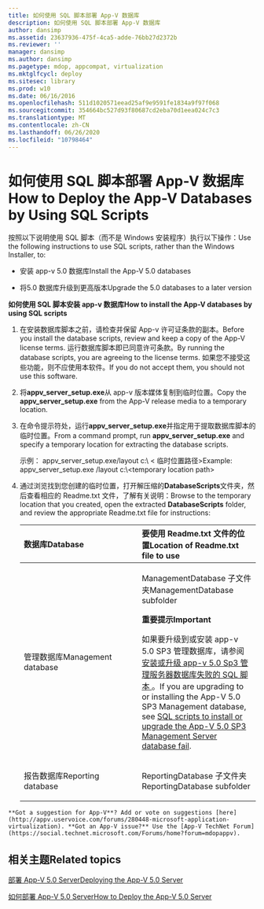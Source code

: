 ```yaml
---
title: 如何使用 SQL 脚本部署 App-V 数据库
description: 如何使用 SQL 脚本部署 App-V 数据库
author: dansimp
ms.assetid: 23637936-475f-4ca5-adde-76bb27d2372b
ms.reviewer: ''
manager: dansimp
ms.author: dansimp
ms.pagetype: mdop, appcompat, virtualization
ms.mktglfcycl: deploy
ms.sitesec: library
ms.prod: w10
ms.date: 06/16/2016
ms.openlocfilehash: 511d1020571eead25af9e9591fe1834a9f97f068
ms.sourcegitcommit: 354664bc527d93f80687cd2eba70d1eea024c7c3
ms.translationtype: MT
ms.contentlocale: zh-CN
ms.lasthandoff: 06/26/2020
ms.locfileid: "10798464"
---
```

# <span data-ttu-id="00fae-103">如何使用 SQL 脚本部署 App-V 数据库</span><span class="sxs-lookup"><span data-stu-id="00fae-103">How to Deploy the App-V Databases by Using SQL Scripts</span></span>


<span data-ttu-id="00fae-104">按照以下说明使用 SQL 脚本（而不是 Windows 安装程序）执行以下操作：</span><span class="sxs-lookup"><span data-stu-id="00fae-104">Use the following instructions to use SQL scripts, rather than the Windows Installer, to:</span></span>

-   <span data-ttu-id="00fae-105">安装 app-v 5.0 数据库</span><span class="sxs-lookup"><span data-stu-id="00fae-105">Install the App-V 5.0 databases</span></span>

-   <span data-ttu-id="00fae-106">将5.0 数据库升级到更高版本</span><span class="sxs-lookup"><span data-stu-id="00fae-106">Upgrade the 5.0 databases to a later version</span></span>

**<span data-ttu-id="00fae-107">如何使用 SQL 脚本安装 app-v 数据库</span><span class="sxs-lookup"><span data-stu-id="00fae-107">How to install the App-V databases by using SQL scripts</span></span>**

1. <span data-ttu-id="00fae-108">在安装数据库脚本之前，请检查并保留 App-v 许可证条款的副本。</span><span class="sxs-lookup"><span data-stu-id="00fae-108">Before you install the database scripts, review and keep a copy of the App-V license terms.</span></span> <span data-ttu-id="00fae-109">运行数据库脚本即已同意许可条款。</span><span class="sxs-lookup"><span data-stu-id="00fae-109">By running the database scripts, you are agreeing to the license terms.</span></span> <span data-ttu-id="00fae-110">如果您不接受这些功能，则不应使用本软件。</span><span class="sxs-lookup"><span data-stu-id="00fae-110">If you do not accept them, you should not use this software.</span></span>

2. <span data-ttu-id="00fae-111">将**appv\_server\_setup.exe**从 app-v 版本媒体复制到临时位置。</span><span class="sxs-lookup"><span data-stu-id="00fae-111">Copy the **appv\_server\_setup.exe** from the App-V release media to a temporary location.</span></span>

3. <span data-ttu-id="00fae-112">在命令提示符处，运行**appv\_server\_setup.exe**并指定用于提取数据库脚本的临时位置。</span><span class="sxs-lookup"><span data-stu-id="00fae-112">From a command prompt, run **appv\_server\_setup.exe** and specify a temporary location for extracting the database scripts.</span></span>

   <span data-ttu-id="00fae-113">示例： appv\_server\_setup.exe/layout c:\\ &lt; 临时位置路径&gt;</span><span class="sxs-lookup"><span data-stu-id="00fae-113">Example: appv\_server\_setup.exe /layout c:\\&lt;temporary location path&gt;</span></span>

4. <span data-ttu-id="00fae-114">通过浏览找到您创建的临时位置，打开解压缩的**DatabaseScripts**文件夹，然后查看相应的 Readme.txt 文件，了解有关说明：</span><span class="sxs-lookup"><span data-stu-id="00fae-114">Browse to the temporary location that you created, open the extracted **DatabaseScripts** folder, and review the appropriate Readme.txt file for instructions:</span></span>

   <table>
   <colgroup>
   <col width="50%" />
   <col width="50%" />
   </colgroup>
   <thead>
   <tr class="header">
   <th align="left"><span data-ttu-id="00fae-115">数据库</span><span class="sxs-lookup"><span data-stu-id="00fae-115">Database</span></span></th>
   <th align="left"><span data-ttu-id="00fae-116">要使用 Readme.txt 文件的位置</span><span class="sxs-lookup"><span data-stu-id="00fae-116">Location of Readme.txt file to use</span></span></th>
   </tr>
   </thead>
   <tbody>
   <tr class="odd">
   <td align="left"><p><span data-ttu-id="00fae-117">管理数据库</span><span class="sxs-lookup"><span data-stu-id="00fae-117">Management database</span></span></p></td>
   <td align="left"><p><span data-ttu-id="00fae-118">ManagementDatabase 子文件夹</span><span class="sxs-lookup"><span data-stu-id="00fae-118">ManagementDatabase subfolder</span></span></p>
   <div class="alert">
   <strong><span data-ttu-id="00fae-119">重要提示</span><span class="sxs-lookup"><span data-stu-id="00fae-119">Important</span></span></strong><br/><p><span data-ttu-id="00fae-120">如果要升级到或安装 app-v 5.0 SP3 管理数据库，请参阅 <a href="https://support.microsoft.com/kb/3031340" data-raw-source="[SQL scripts to install or upgrade the App-V 5.0 SP3 Management Server database fail](https://support.microsoft.com/kb/3031340)"> 安装或升级 app-v 5.0 Sp3 管理服务器数据库失败的 SQL 脚本 </a> 。</span><span class="sxs-lookup"><span data-stu-id="00fae-120">If you are upgrading to or installing the App-V 5.0 SP3 Management database, see <a href="https://support.microsoft.com/kb/3031340" data-raw-source="[SQL scripts to install or upgrade the App-V 5.0 SP3 Management Server database fail](https://support.microsoft.com/kb/3031340)">SQL scripts to install or upgrade the App-V 5.0 SP3 Management Server database fail</a>.</span></span></p>
   </div>
   <div>

   </div></td>
   </tr>
   <tr class="even">
   <td align="left"><p><span data-ttu-id="00fae-121">报告数据库</span><span class="sxs-lookup"><span data-stu-id="00fae-121">Reporting database</span></span></p></td>
   <td align="left"><p><span data-ttu-id="00fae-122">ReportingDatabase 子文件夹</span><span class="sxs-lookup"><span data-stu-id="00fae-122">ReportingDatabase subfolder</span></span></p></td>
   </tr>
   </tbody>
   </table>



~~~
**Got a suggestion for App-V**? Add or vote on suggestions [here](http://appv.uservoice.com/forums/280448-microsoft-application-virtualization). **Got an App-V issue?** Use the [App-V TechNet Forum](https://social.technet.microsoft.com/Forums/home?forum=mdopappv).
~~~

## <span data-ttu-id="00fae-123">相关主题</span><span class="sxs-lookup"><span data-stu-id="00fae-123">Related topics</span></span>


[<span data-ttu-id="00fae-124">部署 App-V 5.0 Server</span><span class="sxs-lookup"><span data-stu-id="00fae-124">Deploying the App-V 5.0 Server</span></span>](deploying-the-app-v-50-server.md)

[<span data-ttu-id="00fae-125">如何部署 App-V 5.0 Server</span><span class="sxs-lookup"><span data-stu-id="00fae-125">How to Deploy the App-V 5.0 Server</span></span>](how-to-deploy-the-app-v-50-server-50sp3.md)









